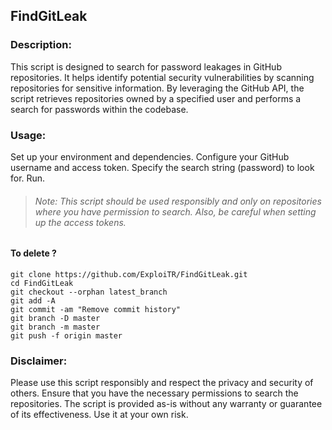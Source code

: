 ## FindGitLeak

### Description:
This script is designed to search for password leakages in GitHub repositories. It helps identify potential security vulnerabilities by scanning repositories for sensitive information. By leveraging the GitHub API, the script retrieves repositories owned by a specified user and performs a search for passwords within the codebase.

### Usage:
Set up your environment and dependencies.
Configure your GitHub username and access token.
Specify the search string (password) to look for.
Run.

> ###### Note: This script should be used responsibly and only on repositories where you have permission to search. Also, be careful when setting up the access tokens.

#### To delete ?
```
git clone https://github.com/ExploiTR/FindGitLeak.git
cd FindGitLeak
git checkout --orphan latest_branch
git add -A
git commit -am "Remove commit history"
git branch -D master
git branch -m master
git push -f origin master
```

### Disclaimer:
Please use this script responsibly and respect the privacy and security of others. Ensure that you have the necessary permissions to search the repositories. The script is provided as-is without any warranty or guarantee of its effectiveness. Use it at your own risk.
